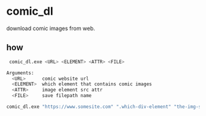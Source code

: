 # comic_dl

download comic images from web.

## how

```bash
 comic_dl.exe <URL> <ELEMENT> <ATTR> <FILE>

Arguments:
  <URL>      comic website url
  <ELEMENT>  which element that contains comic images
  <ATTR>     image element src attr
  <FILE>     save filepath name

comic_dl.exe "https://www.somesite.com" ".which-div-element" "the-img-src-attr-name" "the-path-you-want-to-save"
```
